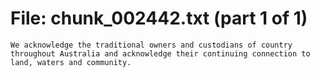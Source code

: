 ﻿# File: chunk_002442.txt (part 1 of 1)
```
We acknowledge the traditional owners and custodians of country throughout Australia and acknowledge their continuing connection to land, waters and community.
```

